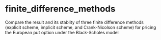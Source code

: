 # finite_difference_methods
Compare the result and its stablity of three finite difference methods (explicit scheme, implicit scheme, and Crank-Nicolson scheme) for pricing the European put option under the Black-Scholes model
